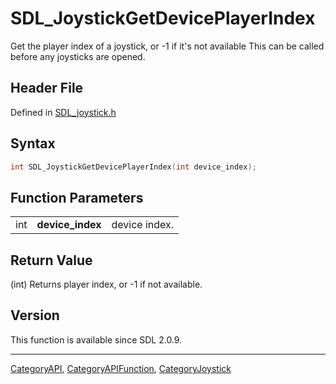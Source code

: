 # SDL_JoystickGetDevicePlayerIndex

Get the player index of a joystick, or -1 if it's not available This can be called before any joysticks are opened.

## Header File

Defined in [SDL_joystick.h](https://github.com/libsdl-org/SDL/blob/SDL2/include/SDL_joystick.h)

## Syntax

```c
int SDL_JoystickGetDevicePlayerIndex(int device_index);
```

## Function Parameters

|     |                  |               |
| --- | ---------------- | ------------- |
| int | **device_index** | device index. |

## Return Value

(int) Returns player index, or -1 if not available.

## Version

This function is available since SDL 2.0.9.

----
[CategoryAPI](CategoryAPI), [CategoryAPIFunction](CategoryAPIFunction), [CategoryJoystick](CategoryJoystick)

